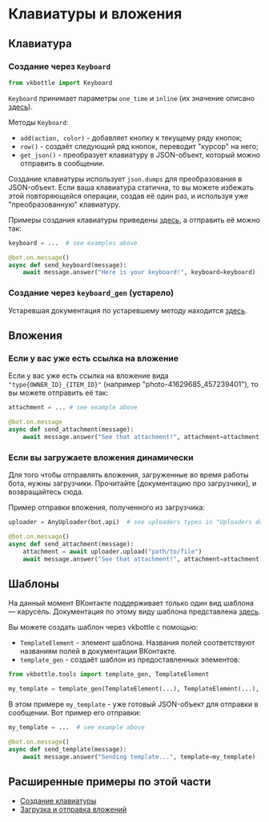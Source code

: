 # Клавиатуры и вложения

## Клавиатура

### Создание через `Keyboard`

```python
from vkbottle import Keyboard
```

`Keyboard` принимает параметры `one_time` и `inline` (их значение описано [здесь](https://vk.com/dev/bots_docs_3?f=4.2.%20Структура%20данных)).

Методы `Keyboard`:

- `add(action, color)` - добавляет кнопку к текущему ряду кнопок;
- `row()` - создаёт следующий ряд кнопок, переводит "курсор" на него;
- `get_json()` - преобразует клавиатуру в JSON-объект, который можно отправить в сообщении.

Создание клавиатуры использует `json.dumps` для преобразования в JSON-объект. Если ваша клавиатура статична, то вы можете избежать этой повторяющейся операции, создав её один раз, и используя уже "преобразованную" клавиатуру.

Примеры создания клавиатуры приведены [здесь](https://github.com/vkbottle/vkbottle/tree/master/examples/high-level/generate_keyboard.py), а отправить её можно так:

```python
keyboard = ...  # see examples above

@bot.on.message()
async def send_keyboard(message):
    await message.answer("Here is your keyboard!", keyboard=keyboard)
```

### Создание через `keyboard_gen` (устарело)

Устаревшая документация по устаревшему методу находится [здесь](https://github.com/vkbottle/vkbottle/blob/v2.0/docs/api.ru.md#генератор-keyboard_gen).

## Вложения

### Если у вас уже есть ссылка на вложение

Если у вас уже есть ссылка на вложение вида `"type{OWNER_ID}_{ITEM_ID}"` (например "photo-41629685_457239401"), то вы можете отправить её так:

```python
attachment = ... # see example above

@bot.on.message
async def send_attachment(message):
    await message.answer("See that attachment!", attachment=attachment)
```

### Если вы загружаете вложения динамически

Для того чтобы отправлять вложения, загруженные во время работы бота, нужны загрузчики. Прочитайте [документацию про загрузчики], и возвращайтесь сюда.

Пример отправки вложения, полученного из загрузчика:

```python
uploader = AnyUploader(bot.api)  # see uploaders types in "Uploaders documentation" above

@bot.on.message()
async def send_attachment(message):
    attachment = await uploader.upload("path/to/file")
    await message.answer("See that attachment!", attachment=attachment)
```

## Шаблоны

На данный момент ВКонтакте поддерживает только один вид шаблона — карусель. Документация по этому виду шаблона представлена [здесь](https://vk.com/dev/bot_docs_templates?f=5.%20Шаблоны%20сообщений).

Вы можете создать шаблон через vkbottle с помощью:

- `TemplateElement` - элемент шаблона. Названия полей соответствуют названиям полей в документации ВКонтакте.
- `template_gen` - создаёт шаблон из предоставленных элементов:

```python
from vkbottle.tools import template_gen, TemplateElement

my_template = template_gen(TemplateElement(...), TemplateElement(...), TemplateElement(...))
```

В этом примере `my_template` - уже готовый JSON-объект для отправки в сообщении. Вот пример его отправки:

```python
my_template = ...  # see example above

@bot.on.message()
async def send_template(message):
    await message.answer("Sending template...", template=my_template)
```

## Расширенные примеры по этой части

- [Создание клавиатуры](https://github.com/vkbottle/vkbottle/tree/master/examples/high-level/generate_keyboard.py)
- [Загрузка и отправка вложений](https://github.com/vkbottle/vkbottle/tree/master/examples/high-level/uploaders_example.py)
